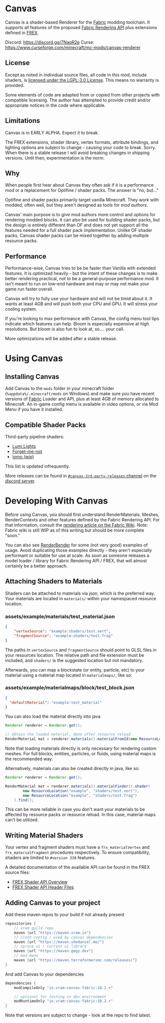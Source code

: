 # Canvas
Canvas is a shader-based Renderer for the [Fabric](https://fabricmc.net) modding toolchain.  It supports all features of the proposed [Fabric Rendering API](https://github.com/FabricMC/fabric/pull/65) plus extensions defined in [FREX](https://github.com/grondag/frex).

Discord: https://discord.gg/7NaqR2e
Curse: https://www.curseforge.com/minecraft/mc-mods/canvas-renderer

## License
Except as noted in individual source files, all code in this mod, include shaders, is [licensed under the LGPL-3.0 License](https://www.gnu.org/licenses/lgpl-3.0.en.html). This means no warranty is provided.

Some elements of code are adapted from or copied from other projects with compatible licensing.  The author has attempted to provide credit and/or appropriate notices in the code where applicable.

## Limitations
Canvas is in EARLY ALPHA.  Expect it to break.

The FREX extensions, shader library, vertex formats, attribute bindings, and lighting options are subject to change - causing your code to break.  Sorry.  When there is a stable release I will avoid breaking changes in shipping versions.  Until then, experimentation is the norm.

## Why
When people first hear about Canvas they often ask if it is a performance mod or a replacement for Optifine / shader packs.  The answer is "no, but..."

Optifine and shader packs primarily target vanilla Minecraft.  They work with modded, often well, but they aren't designed as tools for *mod authors*.

Canvas' main purpose is to give mod authors more control and options for rendering modded blocks.  It can also be used for building shader packs, but the design is entirely different than OF and does not yet support all the features needed for a full shader pack implementation.  Unlike OF shader packs, Canvas shader packs can be mixed together by adding multiple resource packs. 

## Performance
Performance-wise, Canvas tries to be be faster than Vanilla with extended features. It is optimized heavily - but the intent of these changes is to make better rendering practical, not to be a general-purpose performance mod. It isn't meant to run on low-end hardware and may or may not make your game run faster overall.

Canvas will try to fully use your hardware and will not be timid about it. It wants at least 4GB and will push both your CPU and GPU.  It will stress your cooling system.

If you're looking to max performance with Canvas, the config menu tool tips indicate which features can help.  Bloom is especially expensive at high resolutions.  But bloom is also fun to look at, so.... your call. 

More optimizations will be added after a stable release.

# Using Canvas

## Installing Canvas
Add Canvas to the `mods` folder in your minecraft folder (`%appdata%/.minecraft/mods` on Windows) and make sure you have recent versions of [Fabric](https://fabricmc.net/) Loader and API, plus at least 4GB of memory allocated to Minecraft.  An in-game config menu is available in video options, or via Mod Menu if you have it installed.

## Compatible Shader Packs

Third-party pipeline shaders:
* [Lumi Lights](https://spiralhalo.github.io/)
* [Forget-me-not](https://github.com/Poisoned-Honey/ForgetMeNot-Shaders)
* [lomo (wip)](https://github.com/fewizz/lomo/)

This list is updated infrequently.

More releases can be found in [`#canvas-3rd-party-releases` channel](https://discord.com/channels/614624415631671316/752632870257950790) on the [discord server](https://discord.gg/7NaqR2e).

# Developing With Canvas
Before using Canvas, you should first understand RenderMaterials, Meshes, RenderContexts and other features defined by the Fabric Rendering API.  For that information, consult the [rendering article on the Fabric Wiki](https://fabricmc.net/wiki/documentation:rendering). Note: Fabric wiki is still WIP as of this writing but should be more complete "soon."

You can also see [RenderBender](https://github.com/grondag/renderbender) for some (not very good) examples of usage.  Avoid duplicating those examples directly - they aren't especially performant or suitable for use at scale.  As soon as someone releases a model loader / library for Fabric Rendering API / FREX, that will almost certainly be a better approach.

## Attaching Shaders to Materials

Shaders can be attached to materials via json, which is the preferred way. Your materials are located in `materials/` within your namespaced resource location.

### assets/example/materials/test_material.json
```json
{
	"vertexSource": "example:shaders/test.vert",
	"fragmentSource": "example:shaders/test.frag"
}
```

The paths in `vertexSource` and `fragmentSource` should point to GLSL files in your resources location.  The relative path and file extension must be included, and `shaders/` is the suggested location but not mandatory.

Afterwards, you can map a blockstate (or entity, particle, etc) to your material using a material map located in `materialmaps/`, like so:

### assets/example/materialmaps/block/test_block.json
```json
{
  "defaultMaterial": "example:test_material"
}
```

You can also load the material directly into java

```java
Renderer renderer = Renderer.get();

// obtain the loaded material, done after resource reload
RenderMaterial mat = renderer.materials().materialFromId(new ResourceLocation("example:test_material"));
```

Note that loading materials directly is only necessary for rendering custom meshes. For full blocks, entities, particles, or fluids, using material maps is the recommended way.

Alternatively, materials can also be created directly in java, like so:

```java
Renderer renderer = Renderer.get();

RenderMaterial mat = renderer.materials().materialFinder().shader(
		new ResourceLocation("example", "shaders/test.vert"),
		new ResourceLocation("example", "shaders/test.frag")
	).find();
```

This can be more reliable in case you don't want your materials to be affected by resource packs or resource reload. In this case, material maps can't be utilized.

## Writing Material Shaders

Your vertex and fragment shaders must have a `frx_materialVertex` and `frx_materialFragment` procedures respectively. To ensure compatibility, shaders are limited to `#version 330` features.

A detailed documentation of the available API can be found in the FREX source files:
* [FREX Shader API Overview](https://github.com/vram-guild/frex/blob/1.18/common/src/main/resources/assets/frex/shaders/api/FREX%20Shader%20API.md)
* [ FREX Shader API Header Files](https://github.com/vram-guild/frex/tree/1.18/common/src/main/resources/assets/frex/shaders/api)

## Adding Canvas to your project
Add these maven repos to your build if not already present

```gradle
repositories {
	// vram guild repo
	maven {url "https://maven.vram.io"}
	// cloth config / used by canvas dependencies
	maven {url "https://maven.shedaniel.me/"}
	// spruce ui / current ui library
	maven {url "https://maven.gegy.dev"}
	// mod menu
	maven {url "https://maven.terraformersmc.com/releases/"}
}
```

And add Canvas to your dependencies

```gradle
dependencies {
	modCompileOnly "io.vram:canvas-fabric:18.2.+"

	// optional for testing in dev environment
	modRuntimeOnly "io.vram:canvas-fabric:18.2.+"
}
```

Note that versions are subject to change - look at the repo to find latest.
